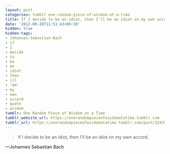 ```yaml
---
layout: post
categories: tumblr one-random-piece-of-wisdom-at-a-time
title: If I decide to be an idiot, then I’ll be an idiot on my own accord.
date: '2012-09-28T11:51:43+09:30'
hidden: true
hidden-tags:
- Johannes-Sebastian-Bach
- if
- I
- decide
- to
- be
- an
- idiot
- then
- ill
- 'on'
- my
- own
- accord
- quote
- wisdom
tumblr: One Random Piece of Wisdom at a Time
tumblr_website_url: https://onerandompieceofwisdomatatime.tumblr.com
tumblr_url: https://onerandompieceofwisdomatatime.tumblr.com/post/32435009882/if-i-decide-to-be-an-idiot-then-ill-be-an-idiot
---
```

> If I decide to be an idiot, then I’ll be an idiot on my own accord.

—Johannes Sebastian Bach&nbsp;
